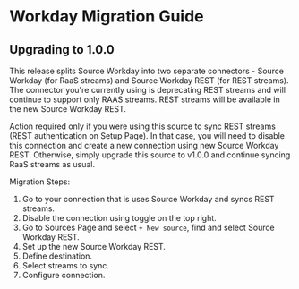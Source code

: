 # Workday Migration Guide

## Upgrading to 1.0.0

This release splits Source Workday into two separate connectors - Source Workday (for RaaS streams) and Source Workday REST (for REST streams).
The connector you're currently using is deprecating REST streams and will continue to support only RAAS streams. REST streams will be available in the new Source Workday REST.

Action required only if you were using this source to sync REST streams (REST authentication on Setup Page). In that case, you will need to disable this connection and create a new connection using new Source Workday REST. Otherwise, simply upgrade this source to v1.0.0 and continue syncing RaaS streams as usual.

Migration Steps:

1. Go to your connection that is uses Source Workday and syncs REST streams.
2. Disable the connection using toggle on the top right.
3. Go to Sources Page and select `+ New source`, find and select Source Workday REST.
4. Set up the new Source Workday REST.
5. Define destination.
6. Select streams to sync.
7. Configure connection.
